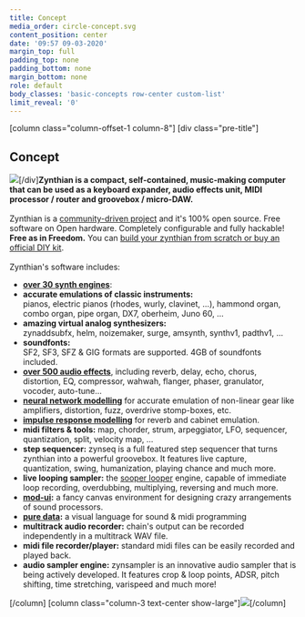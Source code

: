 ```yaml
---
title: Concept
media_order: circle-concept.svg
content_position: center
date: '09:57 09-03-2020'
margin_top: full
padding_top: none
padding_bottom: none
margin_bottom: none
role: default
body_classes: 'basic-concepts row-center custom-list'
limit_reveal: '0'
---
```


[column class="column-offset-1 column-8"]
[div class="pre-title"]<h2>Concept</h2> ![](circle-concept.svg?classes=show-small)[/div]**Zynthian is a compact, self-contained, music-making computer that can be used as a keyboard expander, audio effects unit, MIDI processor / router and groovebox / micro-DAW.**<br>
<br>
Zynthian is a [community-driven project](https://discourse.zynthian.org?target=_blank) and it's 100% open source. Free software on Open hardware. Completely configurable and fully hackable! **Free as in Freedom.** You can [build your zynthian from scratch or buy an official DIY kit](#build-your-zynthian).<br>
<br>
Zynthian's software includes:

+ **[over 30 synth engines](/engines#synthesizers)**:
 + **accurate emulations of classic instruments:**<br>
pianos, electric pianos (rhodes, wurly, clavinet, ...), hammond organ, combo organ, pipe organ, DX7, oberheim, Juno 60, ...
 + **amazing virtual analog synthesizers:**<br>
 zynaddsubfx, helm, noizemaker, surge, amsynth, synthv1, padthv1, ...
 + **soundfonts:**<br>
 SF2, SF3, SFZ & GIG formats are supported. 4GB of soundfonts included.
+ **[over 500 audio effects](/engines#effects)**, including reverb, delay, echo, chorus, distortion, EQ, compressor, wahwah, flanger, phaser, granulator, vocoder, auto-tune...
+ **[neural network modelling](/engines/_engine-list/engine-aidax)** for accurate emulation of non-linear gear like amplifiers, distortion, fuzz, overdrive stomp-boxes, etc.
+ **[impulse response modelling](/engines/_engine-list/engine-aidax)** for reverb and cabinet emulation.
+ **midi filters & tools:** map, chorder, strum, arpeggiator, LFO, sequencer, quantization, split, velocity map, ...
+ **step sequencer:** zynseq is a full featured step sequencer that turns zynthian into a powerful groovebox. It features live capture, quantization, swing, humanization, playing chance and much more.
+ **live looping sampler:** the [sooper looper](https://sonosaurus.com/sooperlooper/features.html) engine, capable of immediate loop recording, overdubbing, multiplying, reversing and much more.
+ **[mod-ui](https://wiki.moddevices.com/wiki/MOD_Web_GUI_User_Guide?target=_blank):** a fancy canvas environment for designing crazy arrangements of sound processors.
+ **[pure data](http://www.pd-tutorial.com/english/index.html?target=_blank):** a visual language for sound & midi programming
+ **multitrack audio recorder:** chain's output can be recorded independently in a multitrack WAV file.
+ **midi file recorder/player:** standard midi files can be easily recorded and played back.
+ **audio sampler engine:** zynsampler is an innovative audio sampler that is being actively developed. It features crop & loop points, ADSR, pitch shifting, time stretching, varispeed and much more!

[/column]
[column  class="column-3  text-center show-large"]![](circle-concept.svg)[/column]
